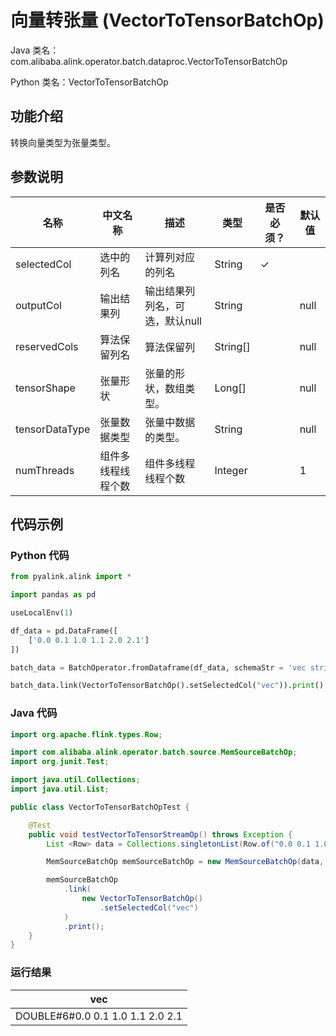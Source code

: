 # 向量转张量 (VectorToTensorBatchOp)
Java 类名：com.alibaba.alink.operator.batch.dataproc.VectorToTensorBatchOp

Python 类名：VectorToTensorBatchOp


## 功能介绍
转换向量类型为张量类型。

## 参数说明

| 名称 | 中文名称 | 描述 | 类型 | 是否必须？ | 默认值 |
| --- | --- | --- | --- | --- | --- |
| selectedCol | 选中的列名 | 计算列对应的列名 | String | ✓ |  |
| outputCol | 输出结果列 | 输出结果列列名，可选，默认null | String |  | null |
| reservedCols | 算法保留列名 | 算法保留列 | String[] |  | null |
| tensorShape | 张量形状 | 张量的形状，数组类型。 | Long[] |  | null |
| tensorDataType | 张量数据类型 | 张量中数据的类型。 | String |  | null |
| numThreads | 组件多线程线程个数 | 组件多线程线程个数 | Integer |  | 1 |


## 代码示例
### Python 代码
```python
from pyalink.alink import *

import pandas as pd

useLocalEnv(1)

df_data = pd.DataFrame([
    ['0.0 0.1 1.0 1.1 2.0 2.1']
])

batch_data = BatchOperator.fromDataframe(df_data, schemaStr = 'vec string')

batch_data.link(VectorToTensorBatchOp().setSelectedCol("vec")).print()

```
### Java 代码
```java
import org.apache.flink.types.Row;

import com.alibaba.alink.operator.batch.source.MemSourceBatchOp;
import org.junit.Test;

import java.util.Collections;
import java.util.List;

public class VectorToTensorBatchOpTest {

	@Test
	public void testVectorToTensorStreamOp() throws Exception {
		List <Row> data = Collections.singletonList(Row.of("0.0 0.1 1.0 1.1 2.0 2.1"));

		MemSourceBatchOp memSourceBatchOp = new MemSourceBatchOp(data, "vec string");

		memSourceBatchOp
			.link(
				new VectorToTensorBatchOp()
					.setSelectedCol("vec")
			)
			.print();
	}
}
```

### 运行结果

| vec                              |
|----------------------------------|
| DOUBLE#6#0.0 0.1 1.0 1.1 2.0 2.1 |
